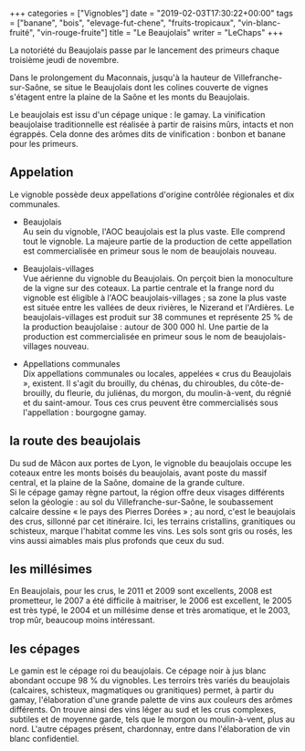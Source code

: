 +++
categories = ["Vignobles"]
date = "2019-02-03T17:30:22+00:00"
tags = ["banane", "bois", "elevage-fut-chene", "fruits-tropicaux", "vin-blanc-fruité", "vin-rouge-fruite"] 
title = "Le Beaujolais"
writer = "LeChaps"
+++

La notoriété du Beaujolais passe par le lancement des primeurs chaque troisième jeudi de novembre.  

Dans le prolongement du Maconnais, jusqu'à la hauteur de Villefranche-sur-Saône, se situe le Beaujolais dont les colines couverte de vignes s'étagent entre la plaine de la Saône et les monts du Beaujolais.  

Le beaujolais est issu d'un cépage unique : le gamay. La vinification beaujolaise traditionnelle est réalisée à partir de raisins mûrs, intacts et non égrappés. Cela donne des arômes dits de vinification : bonbon et banane pour les primeurs.  

## Appelation

Le vignoble possède deux appellations d'origine contrôlée régionales et dix communales.

* Beaujolais  
Au sein du vignoble, l'AOC beaujolais est la plus vaste. Elle comprend tout le vignoble. La majeure partie de la production de cette appellation est commercialisée en primeur sous le nom de beaujolais nouveau.

* Beaujolais-villages  
Vue aérienne du vignoble du Beaujolais. On perçoit bien la monoculture de la vigne sur des coteaux.
La partie centrale et la frange nord du vignoble est éligible à l'AOC beaujolais-villages ; sa zone la plus vaste est située entre les vallées de deux rivières, le Nizerand et l'Ardières. Le beaujolais-villages est produit sur 38 communes et représente 25 % de la production beaujolaise : autour de 300 000 hl. Une partie de la production est commercialisée en primeur sous le nom de beaujolais-villages nouveau.

* Appellations communales  
Dix appellations communales ou locales, appelées « crus du Beaujolais », existent. Il s'agit du brouilly, du chénas, du chiroubles, du côte-de-brouilly, du fleurie, du juliénas, du morgon, du moulin-à-vent, du régnié et du saint-amour. Tous ces crus peuvent être commercialisés sous l'appellation : bourgogne gamay.

## la route des beaujolais

Du sud de Mâcon aux portes de Lyon, le vignoble du beaujolais occupe les coteaux entre les monts boisés du beaujolais, avant poste du massif central, et la plaine de la Saône, domaine de la grande culture.  
Si le cépage gamay règne partout, la région offre deux visages différents selon la géologie : au sol du Villefranche-sur-Saône, le soubassement calcaire dessine « le pays des Pierres Dorées » ; au nord, c'est le beaujolais des crus, sillonné par cet itinéraire. Ici, les terrains cristallins, granitiques ou schisteux, marque l'habitat comme les vins. Les sols sont gris ou rosés, les vins aussi aimables mais plus profonds que ceux du sud.

## les millésimes

En Beaujolais, pour les crus, le 2011 et 2009 sont excellents, 2008 est prometteur, le 2007 a été difficile à maitriser, le 2006 est excellent, le 2005 est très typé, le 2004 et un millésime dense et très aromatique, et le 2003, trop mûr, beaucoup moins intéressant.

## les cépages

Le gamin est le cépage roi du beaujolais. Ce cépage noir à jus blanc abondant occupe 98 % du vignobles. Les terroirs très variés du beaujolais (calcaires, schisteux, magmatiques ou granitiques) permet, à partir du gamay, l'élaboration d'une grande palette de vins aux couleurs des arômes différents. On trouve ainsi des vins léger au sud et les crus complexes, subtiles et de moyenne garde, tels que le morgon ou moulin-à-vent, plus au nord. L'autre cépages présent, chardonnay, entre dans l'élaboration de vin blanc confidentiel.
